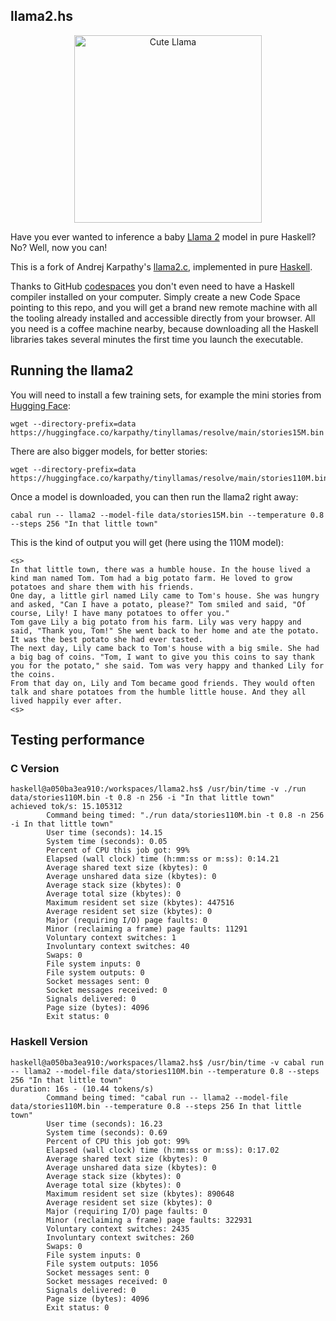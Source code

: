 ## llama2.hs

<p align="center">
  <img src="assets/llama_cute.jpg" width="300" height="300" alt="Cute Llama">
</p>

Have you ever wanted to inference a baby [Llama 2](https://ai.meta.com/llama/) model in pure Haskell? No? Well, now you can!

This is a fork of Andrej Karpathy's [llama2.c](https://github.com/karpathy/llama2.c), implemented in pure [Haskell](https://haskell.org).

Thanks to GitHub [codespaces](https://github.com/codespaces) you don't even need to have a Haskell compiler installed on your computer. Simply create a new Code Space pointing to this repo, and you will get a brand new remote machine with all the tooling already installed and accessible directly from your browser. All you need is a coffee machine nearby, because downloading all the Haskell libraries takes several minutes the first time you launch the executable.

## Running the llama2

You will need to install a few training sets,
for example the mini stories from [Hugging Face](https://huggingface.co/karpathy/tinyllamas/tree/main):

```shell
wget --directory-prefix=data https://huggingface.co/karpathy/tinyllamas/resolve/main/stories15M.bin
```

There are also bigger models, for better stories:

```shell
wget --directory-prefix=data https://huggingface.co/karpathy/tinyllamas/resolve/main/stories110M.bin
```

Once a model is downloaded, you can then run the llama2 right away: 

```shell
cabal run -- llama2 --model-file data/stories15M.bin --temperature 0.8 --steps 256 "In that little town"
```

This is the kind of output you will get (here using the 110M model):

```text
<s>
In that little town, there was a humble house. In the house lived a kind man named Tom. Tom had a big potato farm. He loved to grow potatoes and share them with his friends.
One day, a little girl named Lily came to Tom's house. She was hungry and asked, "Can I have a potato, please?" Tom smiled and said, "Of course, Lily! I have many potatoes to offer you."
Tom gave Lily a big potato from his farm. Lily was very happy and said, "Thank you, Tom!" She went back to her home and ate the potato. It was the best potato she had ever tasted.
The next day, Lily came back to Tom's house with a big smile. She had a big bag of coins. "Tom, I want to give you this coins to say thank you for the potato," she said. Tom was very happy and thanked Lily for the coins.
From that day on, Lily and Tom became good friends. They would often talk and share potatoes from the humble little house. And they all lived happily ever after.
<s>
```

## Testing performance

### C Version

```shell
haskell@a050ba3ea910:/workspaces/llama2.hs$ /usr/bin/time -v ./run data/stories110M.bin -t 0.8 -n 256 -i "In that little town"
achieved tok/s: 15.105312
        Command being timed: "./run data/stories110M.bin -t 0.8 -n 256 -i In that little town"
        User time (seconds): 14.15
        System time (seconds): 0.05
        Percent of CPU this job got: 99%
        Elapsed (wall clock) time (h:mm:ss or m:ss): 0:14.21
        Average shared text size (kbytes): 0
        Average unshared data size (kbytes): 0
        Average stack size (kbytes): 0
        Average total size (kbytes): 0
        Maximum resident set size (kbytes): 447516
        Average resident set size (kbytes): 0
        Major (requiring I/O) page faults: 0
        Minor (reclaiming a frame) page faults: 11291
        Voluntary context switches: 1
        Involuntary context switches: 40
        Swaps: 0
        File system inputs: 0
        File system outputs: 0
        Socket messages sent: 0
        Socket messages received: 0
        Signals delivered: 0
        Page size (bytes): 4096
        Exit status: 0
```

### Haskell Version

```shell
haskell@a050ba3ea910:/workspaces/llama2.hs$ /usr/bin/time -v cabal run -- llama2 --model-file data/stories110M.bin --temperature 0.8 --steps 256 "In that little town"
duration: 16s - (10.44 tokens/s)
        Command being timed: "cabal run -- llama2 --model-file data/stories110M.bin --temperature 0.8 --steps 256 In that little town"
        User time (seconds): 16.23
        System time (seconds): 0.69
        Percent of CPU this job got: 99%
        Elapsed (wall clock) time (h:mm:ss or m:ss): 0:17.02
        Average shared text size (kbytes): 0
        Average unshared data size (kbytes): 0
        Average stack size (kbytes): 0
        Average total size (kbytes): 0
        Maximum resident set size (kbytes): 890648
        Average resident set size (kbytes): 0
        Major (requiring I/O) page faults: 0
        Minor (reclaiming a frame) page faults: 322931
        Voluntary context switches: 2435
        Involuntary context switches: 260
        Swaps: 0
        File system inputs: 0
        File system outputs: 1056
        Socket messages sent: 0
        Socket messages received: 0
        Signals delivered: 0
        Page size (bytes): 4096
        Exit status: 0
```
